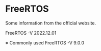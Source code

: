 # FreeRTOS
Some information from the official website.

FreeRTOS -V 2022.12.01

※ Commonly used FreeRTOS -V 9.0.0